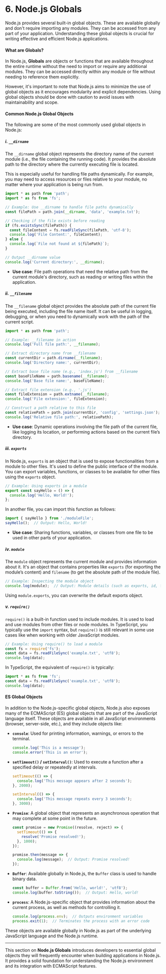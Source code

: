 # 6. Node.js Globals

Node.js provides several built-in global objects. These are available globally and don't require importing any modules. They can be accessed from any part of your application. Understanding these global objects is crucial for writing effective and efficient Node.js applications.

#### What are Globals?
In Node.js, **Globals** are objects or functions that are available throughout the entire runtime without the need to import or require any additional modules. They can be accessed directly within any module or file without needing to reference them explicitly.

However, it's important to note that Node.js aims to minimize the use of global objects as it encourages modularity and explicit dependencies. Using global objects should be done with caution to avoid issues with maintainability and scope.

#### Common Node.js Global Objects

The following are some of the most commonly used global objects in Node.js:

##### i. `__dirname`
The `__dirname` global object represents the directory name of the current module (i.e., the file containing the running code). It provides the absolute path to the directory where the currently executing file is located.

This is especially useful for handling file paths dynamically. For example, you may need to access resources or files relative to your module, no matter where your application is being run from.

```javascript
import * as path from 'path';
import * as fs from 'fs';

// Example: Use __dirname to handle file paths dynamically
const filePath = path.join(__dirname, 'data', 'example.txt');

// Checking if the file exists before reading
if (fs.existsSync(filePath)) {
  const fileContent = fs.readFileSync(filePath, 'utf-8');
  console.log('File Content:', fileContent);
} else {
  console.log(`File not found at ${filePath}`);
}

// Output __dirname value
console.log('Current directory:', __dirname);
```

- **Use case**: File path operations that need the relative path from the current module's directory, such as reading or writing files within the application.

##### ii. `__filename`
The `__filename` global object provides the absolute path of the current file being executed, including the file name itself. It can be useful in logging, debugging, or when you need to dynamically work with the path of the current script.

```javascript
import * as path from 'path';

// Example: __filename in action
console.log('Full file path:', __filename);

// Extract directory name from __filename
const currentDir = path.dirname(__filename);
console.log('Directory name:', currentDir);

// Extract base file name (e.g., 'index.js') from __filename
const baseFileName = path.basename(__filename);
console.log('Base file name:', baseFileName);

// Extract file extension (e.g., '.js')
const fileExtension = path.extname(__filename);
console.log('File extension:', fileExtension);

// Construct a path relative to this file
const relativePath = path.join(currentDir, 'config', 'settings.json');
console.log('Relative file path:', relativePath);
```

- **Use case**: Dynamic operations involving the file path of the current file, like logging its location, or performing actions based on the current file’s directory.

##### iii. `exports`
In Node.js, `exports` is an object that is used to expose functionalities from a module to other files. It's used to define the public interface of the module. You can export variables, functions, or classes to be available for other files using the `exports` object.

```javascript
// Example: Using exports in a module
export const sayHello = () => {
  console.log('Hello, World!');
};
```

In another file, you can import this function as follows:

```javascript
import { sayHello } from './moduleFile';
sayHello();  // Output: Hello, World!
```

- **Use case**: Sharing functions, variables, or classes from one file to be used in other parts of your application.

##### iv. `module`
The `module` object represents the current module and provides information about it. It's an object that contains properties like `exports` (for exporting the module’s content) and `filename` (to get the absolute path of the module file).

```javascript
// Example: Inspecting the module object
console.log(module);  // Output: Module details (such as exports, id, filename)
```

Using `module.exports`, you can overwrite the default exports object.

##### v. `require()`
`require()` is a built-in function used to include modules. It is used to load and use modules from other files or node modules. In TypeScript, you typically use the `import` syntax, but `require()` is still relevant in some use cases like when working with older JavaScript modules.

```javascript
// Example: Using require() to load a module
const fs = require('fs');
const data = fs.readFileSync('example.txt', 'utf8');
console.log(data);
```

In TypeScript, the equivalent of `require()` is typically:

```javascript
import * as fs from 'fs';
const data = fs.readFileSync('example.txt', 'utf8');
console.log(data);
```

#### ES Global Objects

In addition to the Node.js-specific global objects, Node.js also exposes many of the ECMAScript (ES) global objects that are part of the JavaScript language itself. These objects are available in all JavaScript environments (browser, server-side, etc.), and they include objects like:

- **`console`**: Used for printing information, warnings, or errors to the terminal.

  ```javascript
  console.log('This is a message');
  console.error('This is an error');
  ```

- **`setTimeout()` / `setInterval()`**: Used to execute a function after a specified delay or repeatedly at intervals.

  ```javascript
  setTimeout(() => {
    console.log('This message appears after 2 seconds');
  }, 2000);

  setInterval(() => {
    console.log('This message repeats every 3 seconds');
  }, 3000);
  ```

- **`Promise`**: A global object that represents an asynchronous operation that may complete at some point in the future.

  ```javascript
  const promise = new Promise((resolve, reject) => {
    setTimeout(() => {
      resolve('Promise resolved!');
    }, 1000);
  });

  promise.then(message => {
    console.log(message);  // Output: Promise resolved!
  });
  ```

- **`Buffer`**: Available globally in Node.js, the `Buffer` class is used to handle binary data.

  ```javascript
  const buffer = Buffer.from('Hello, world!', 'utf8');
  console.log(buffer.toString());  // Output: Hello, world!
  ```

- **`process`**: A Node.js-specific object that provides information about the current process, as well as methods for controlling it.

  ```javascript
  console.log(process.env);  // Outputs environment variables
  process.exit(1);  // Terminates the process with an error code
  ```

These objects are available globally in Node.js as part of the underlying JavaScript language and the Node.js runtime.

---

This section on **Node.js Globals** introduces developers to essential global objects they will frequently encounter when building applications in Node.js. It provides a solid foundation for understanding the Node.js environment and its integration with ECMAScript features.